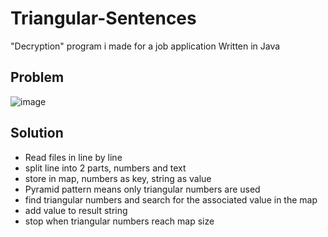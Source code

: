 # Triangular-Sentences
"Decryption" program i made for a job application
Written in Java

## Problem
![image](https://github.com/TobyTowler/Triangular-Sentences/assets/135618916/0522f7b2-cc43-437a-93ec-b2f07ed051c5)


## Solution
- Read files in line by line
- split line into 2 parts, numbers and text
- store in map, numbers as key, string as value
- Pyramid pattern means only triangular numbers are used
- find triangular numbers and search for the associated value in the map
- add value to result string
- stop when triangular numbers reach map size
